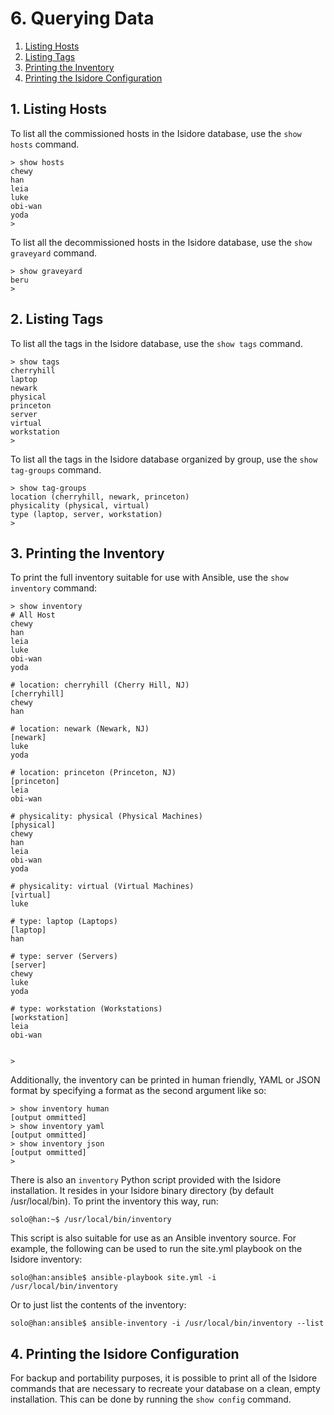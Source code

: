 # 6. Querying Data

1. [Listing Hosts](#1-listing-hosts)
2. [Listing Tags](#2-listing-tags)
3. [Printing the Inventory](#3-printing-the-inventory)
4. [Printing the Isidore Configuration](#4-printing-the-isidore-configuration)

## 1. Listing Hosts

To list all the commissioned hosts in the Isidore database, use the
`show hosts` command.

    > show hosts
    chewy
    han
    leia
    luke
    obi-wan
    yoda
    >

To list all the decommissioned hosts in the Isidore database, use the
`show graveyard` command.

    > show graveyard
    beru
    >

## 2. Listing Tags

To list all the tags in the Isidore database, use the `show tags` command.

    > show tags
    cherryhill
    laptop
    newark
    physical
    princeton
    server
    virtual
    workstation
    >

To list all the tags in the Isidore database organized by group, use the
`show tag-groups` command.

    > show tag-groups
    location (cherryhill, newark, princeton)
    physicality (physical, virtual)
    type (laptop, server, workstation)
    >

## 3. Printing the Inventory

To print the full inventory suitable for use with Ansible, use the `show
inventory` command:

    > show inventory
    # All Host
    chewy
    han
    leia
    luke
    obi-wan
    yoda
    
    # location: cherryhill (Cherry Hill, NJ)
    [cherryhill]
    chewy
    han
    
    # location: newark (Newark, NJ)
    [newark]
    luke
    yoda
    
    # location: princeton (Princeton, NJ)
    [princeton]
    leia
    obi-wan
    
    # physicality: physical (Physical Machines)
    [physical]
    chewy
    han
    leia
    obi-wan
    yoda
    
    # physicality: virtual (Virtual Machines)
    [virtual]
    luke
    
    # type: laptop (Laptops)
    [laptop]
    han
    
    # type: server (Servers)
    [server]
    chewy
    luke
    yoda
    
    # type: workstation (Workstations)
    [workstation]
    leia
    obi-wan
    
    
    >

Additionally, the inventory can be printed in human friendly, YAML or JSON
format by specifying a format as the second argument like so:

    > show inventory human
    [output ommitted]
    > show inventory yaml
    [output ommitted]
    > show inventory json
    [output ommitted]
    > 

There is also an `inventory` Python script provided with the Isidore
installation. It resides in your Isidore binary directory (by default
/usr/local/bin). To print the inventory this way, run:

    solo@han:~$ /usr/local/bin/inventory

This script is also suitable for use as an Ansible inventory source. For
example, the following can be used to run the site.yml playbook on the Isidore
inventory:

    solo@han:ansible$ ansible-playbook site.yml -i /usr/local/bin/inventory

Or to just list the contents of the inventory:

    solo@han:ansible$ ansible-inventory -i /usr/local/bin/inventory --list

## 4. Printing the Isidore Configuration

For backup and portability purposes, it is possible to print all of the Isidore
commands that are necessary to recreate your database on a clean, empty
installation. This can be done by running the `show config` command.

